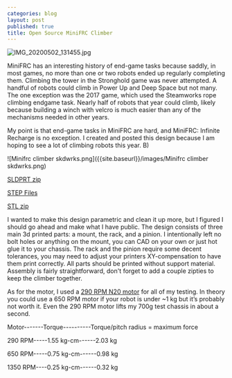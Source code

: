```yaml
---
categories: blog
layout: post
published: true
title: Open Source MiniFRC Climber
---
```

![IMG_20200502_131455.jpg]({{site.baseurl}}/images/IMG_20200502_131455.jpg)
    
MiniFRC has an interesting history of end-game tasks because saddly, in most games, no more than one or two robots ended up regularly completing them. Climbing the tower in the Stronghold game was never attempted. A handful of robots could climb in Power Up and Deep Space but not many. The one exception was the 2017 game, which used the Steamworks rope climbing endgame task. Nearly half of robots that year could climb, likely because building a winch with velcro is much easier than any of the mechanisms needed in other years.

My point is that end-game tasks in MiniFRC are hard, and MiniFRC: Infinite Recharge is no exception. I created and posted this design because I am hoping to see a lot of climbing robots this year. B) 

![Minifrc climber skdwrks.png]({{site.baseurl}}/images/Minifrc climber skdwrks.png)

[SLDPRT zip](https://drive.google.com/open?id=1ETVyFEv6Q3soigAOWNp2srHNfdwMz0kP)

[STEP Files](https://drive.google.com/open?id=10dSCo-1z4OkrMnQXhlyaSgPcRo47-Iiw)

[STL zip](https://drive.google.com/open?id=1UNVwLxh0FrK7LA274SeD1Ul8pp816zmP)

I wanted to make this design parametric and clean it up more, but I figured I should go ahead and make what I have public. The design consists of three main 3d printed parts: a mount, the rack, and a pinion. I intentionally left no bolt holes or anything on the mount, you can CAD on your own or just hot glue it to your chassis. The rack and the pinion require some decent tolerances, you may need to adjust your printers XY-compensation to have them print correctly. All parts should be printed without support material. Assembly is fairly straightforward, don't forget to add a couple zipties to keep the climber together.

As for the motor, I used a [290 RPM N20 motor](https://alfredoelectronics.github.io/products/n20-motor/) for all of my testing. In theory you could use a 650 RPM motor if your robot is under ~1 kg but it’s probably not worth it. Even the 290 RPM motor lifts my 700g test chassis in about a second.

Motor-------Torque----------Torque/pitch radius = maximum force

290 RPM-----1.55 kg-cm------2.03 kg

650 RPM-----0.75 kg-cm------0.98 kg

1350 RPM----0.25 kg-cm------0.32 kg
